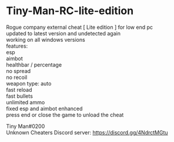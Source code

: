# Tiny-Man-RC-lite-edition

Rogue company external cheat [ Lite edition ] for low end pc
\
updated to latest version and undetected again
\
working on all windows versions
\
features:
\
esp
\
aimbot
\
healthbar / percentage
\
no spread
\
no recoil
\
weapon type: auto
\
fast reload
\
fast bullets
\
unlimited ammo
\
fixed esp and aimbot enhanced
\
press end or close the game to unload the cheat


Tiny Man#0200
\
Unknown Cheaters Discord server: https://discord.gg/4NdrctMGtu

